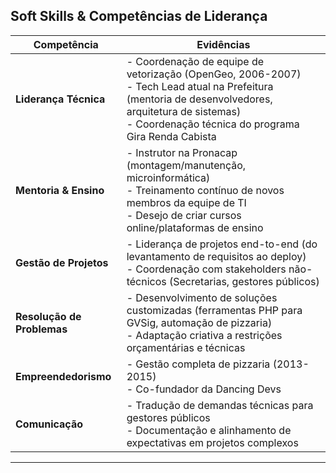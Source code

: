 ## **Soft Skills & Competências de Liderança**

| **Competência**            | **Evidências**                                                                                                                                                                                                    |
| -------------------------- | ----------------------------------------------------------------------------------------------------------------------------------------------------------------------------------------------------------------- |
| **Liderança Técnica**      | - Coordenação de equipe de vetorização (OpenGeo, 2006-2007)  <br>- Tech Lead atual na Prefeitura (mentoria de desenvolvedores, arquitetura de sistemas)  <br>- Coordenação técnica do programa Gira Renda Cabista |
| **Mentoria & Ensino**      | - Instrutor na Pronacap (montagem/manutenção, microinformática)  <br>- Treinamento contínuo de novos membros da equipe de TI  <br>- Desejo de criar cursos online/plataformas de ensino                           |
| **Gestão de Projetos**     | - Liderança de projetos end-to-end (do levantamento de requisitos ao deploy)  <br>- Coordenação com stakeholders não-técnicos (Secretarias, gestores públicos)                                                    |
| **Resolução de Problemas** | - Desenvolvimento de soluções customizadas (ferramentas PHP para GVSig, automação de pizzaria)  <br>- Adaptação criativa a restrições orçamentárias e técnicas                                                    |
| **Empreendedorismo**       | - Gestão completa de pizzaria (2013-2015)  <br>- Co-fundador da Dancing Devs                                                                                                                                      |
| **Comunicação**            | - Tradução de demandas técnicas para gestores públicos  <br>- Documentação e alinhamento de expectativas em projetos complexos                                                                                    |

---

